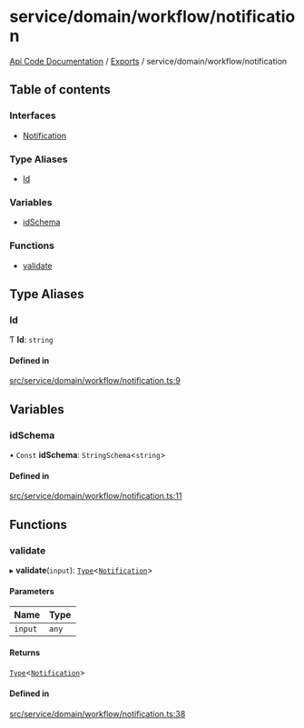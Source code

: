 # service/domain/workflow/notification
[Api Code Documentation](../README.md) / [Exports](../modules.md) / service/domain/workflow/notification

## Table of contents

### Interfaces

- [Notification](../interfaces/service_domain_workflow_notification.Notification.md)

### Type Aliases

- [Id](service_domain_workflow_notification.md#id)

### Variables

- [idSchema](service_domain_workflow_notification.md#idschema)

### Functions

- [validate](service_domain_workflow_notification.md#validate)

## Type Aliases

### Id

Ƭ **Id**: `string`

#### Defined in

[src/service/domain/workflow/notification.ts:9](https://github.com/openkfw/TruBudget/blob/c993c60c/api/src/service/domain/workflow/notification.ts#L9)

## Variables

### idSchema

• `Const` **idSchema**: `StringSchema`\<`string`\>

#### Defined in

[src/service/domain/workflow/notification.ts:11](https://github.com/openkfw/TruBudget/blob/c993c60c/api/src/service/domain/workflow/notification.ts#L11)

## Functions

### validate

▸ **validate**(`input`): [`Type`](result.md#type)\<[`Notification`](../interfaces/service_domain_workflow_notification.Notification.md)\>

#### Parameters

| Name | Type |
| :------ | :------ |
| `input` | `any` |

#### Returns

[`Type`](result.md#type)\<[`Notification`](../interfaces/service_domain_workflow_notification.Notification.md)\>

#### Defined in

[src/service/domain/workflow/notification.ts:38](https://github.com/openkfw/TruBudget/blob/c993c60c/api/src/service/domain/workflow/notification.ts#L38)
